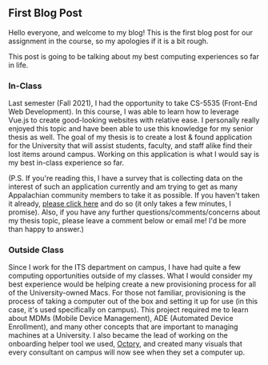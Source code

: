 ## First Blog Post

Hello everyone, and welcome to my blog! This is the first blog post for our assignment in the course, so my apologies if it is a bit rough.

This post is going to be talking about my best computing experiences so far in life.

### In-Class

Last semester (Fall 2021), I had the opportunity to take CS-5535 (Front-End Web Development). In this course, I was able to learn how to leverage Vue.js to create good-looking websites with relative ease. I personally really enjoyed this topic and have been able to use this knowledge for my senior thesis as well. The goal of my thesis is to create a lost & found application for the University that will assist students, faculty, and staff alike find their lost items around campus. Working on this application is what I would say is my best in-class experience so far.

(P.S. If you're reading this, I have a survey that is collecting data on the interest of such an application currently and am trying to get as many Appalachian community members to take it as possible. If you haven't taken it already, [please click here](https://forms.gle/Lou6TkgRfB3fL4wk8) and do so (it only takes a few minutes, I promise). Also, if you have any further questions/comments/concerns about my thesis topic, please leave a comment below or email me! I'd be more than happy to answer.)

### Outside Class

Since I work for the ITS department on campus, I have had quite a few computing opportunities outside of my classes. What I would consider my best experience would be helping create a new provisioning process for all of the University-owned Macs. For those not familiar, provisioning is the process of taking a computer out of the box and setting it up for use (in this case, it's used specifically on campus). This project required me to learn about MDMs (Mobile Device Management), ADE (Automated Device Enrollment), and many other concepts that are important to managing machines at a University. I also became the lead of working on the onboarding helper tool we used, [Octory](https://www.octory.io/), and created many visuals that every consultant on campus will now see when they set a computer up.
